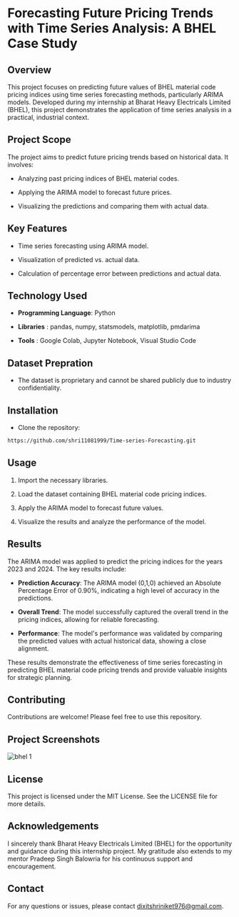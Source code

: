# Forecasting Future Pricing Trends with Time Series Analysis: A BHEL Case Study

## Overview

This project focuses on predicting future values of BHEL material code pricing indices using time series forecasting methods, particularly ARIMA models. Developed during my internship at Bharat Heavy Electricals Limited (BHEL), this project demonstrates the application of time series analysis in a practical, industrial context.

## Project Scope

The project aims to predict future pricing trends based on historical data. It involves:

* Analyzing past pricing indices of BHEL material codes.

* Applying the ARIMA model to forecast future prices.

* Visualizing the predictions and comparing them with actual data.
## Key Features

* Time series forecasting using ARIMA model.

* Visualization of predicted vs. actual data.

* Calculation of percentage error between predictions and actual data.
## Technology Used

* **Programming Language**: Python

* **Libraries** : pandas, numpy, statsmodels, matplotlib, pmdarima

* **Tools** : Google Colab, Jupyter Notebook, Visual Studio Code
## Dataset Prepration

* The dataset is proprietary and cannot be shared publicly due to industry confidentiality.

## Installation

* Clone the repository:

```bash
https://github.com/shri11081999/Time-series-Forecasting.git
```
## Usage

1. Import the necessary libraries.

2. Load the dataset containing BHEL material code pricing indices.

3. Apply the ARIMA model to forecast future values.

4. Visualize the results and analyze the performance of the model.
## Results

The ARIMA model was applied to predict the pricing indices for the years 2023 and 2024. The key results include:

* **Prediction Accuracy**:  The ARIMA model (0,1,0) achieved an Absolute Percentage Error of 0.90%, indicating a high level of accuracy in the predictions.

* **Overall Trend**: The model successfully captured the overall trend in the pricing indices, allowing for reliable forecasting.

* **Performance**: The model's performance was validated by comparing the predicted values with actual historical data, showing a close alignment.

These results demonstrate the effectiveness of time series forecasting in predicting BHEL material code pricing trends and provide valuable insights for strategic planning.

## Contributing

Contributions are welcome! Please feel free to use this repository.

## Project Screenshots

![bhel 1](https://github.com/user-attachments/assets/ed0463c4-f048-4f51-a070-8f43d7591ea4)

## License

This project is licensed under the MIT License. See the LICENSE file for more details.

## Acknowledgements

I sincerely thank Bharat Heavy Electricals Limited (BHEL) for the opportunity and guidance during this internship project. My gratitude also extends to my mentor Pradeep Singh Balowria for his continuous support and encouragement.

## Contact

For any questions or issues, please contact dixitshriniket976@gmail.com.


